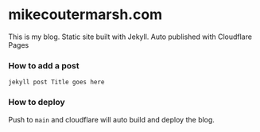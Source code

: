 # mikecoutermarsh.com

This is my blog. Static site built with Jekyll. Auto published with Cloudflare Pages

### How to add a post

`jekyll post Title goes here`

### How to deploy

Push to `main` and cloudflare will auto build and deploy the blog.

